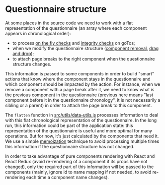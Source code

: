 # Questionnaire structure

At some places in the source code we need to work with a flat representation of the questionnaire (an array where each component appears in chronological order):
- to process [on the fly checks](https://github.com/InseeFr/Pogues/blob/4ef8d01e46cecc9343bede2a3f9a0d1406abfdf7/src/js/components/goto-panel.js#L89) and [integrity checks](https://github.com/InseeFr/Pogues/blob/master/src/js/utils/goTosChecker.js) on goTos;
- when we modify the questionnaire structure ([component removal](https://github.com/InseeFr/Pogues/blob/4ef8d01e46cecc9343bede2a3f9a0d1406abfdf7/src/js/components/delete-activator.js), [drag and drop](https://github.com/InseeFr/Pogues/blob/4ef8d01e46cecc9343bede2a3f9a0d1406abfdf7/src/js/components/question-or-sequence.js#L36));
- to attach page breaks to the right component when the questionnaire structure changes.

This information is passed to some components in order to build "smart" actions that know where the component stays in the questionnaire and which component should be impacted by the action. For instance, when we remove a component with a page break after it, we need to know what is the previous component in the questionnaire (previous here means "last component before it in the questionnaire chronology", it is not necessarily a sibling or a parent) in order to attach the page break to this component.

The `flatten` function in [src/utils/data-utils.js](https://github.com/InseeFr/Pogues/blob/master/src/js/utils/data-utils.js) processes information to deal with this flat chronological representation of the questionnaire. In the long run, this information could be part of the application state: this representation of the questionnaire is useful and more optimal for many operations. But for now, it's just calculated by the components that need it. We use a simple [memoization](https://github.com/InseeFr/Pogues/blob/465665aaf56e835f7b5ae13dff899531d44ed4bd/src/js/utils/data-utils.js#L80-L85) technique to avoid processing multiple times this information if the questionnaire structure has not changed.

In order to take advantage of pure components rendering with React and React Redux (avoid re-rendering of a component if its props have not changed), only the required part of this information will be passed to the components  (mainly, ignore id to name mapping if not needed, to avoid re-rendering each time a component name changes).